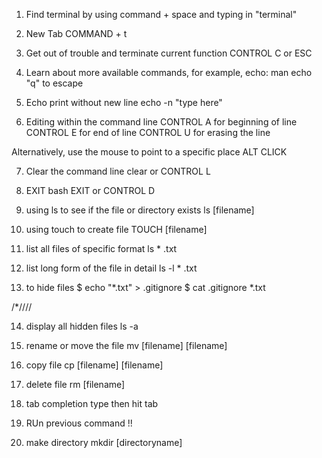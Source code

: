 1. Find terminal by using command + space and typing in "terminal"
2. New Tab
COMMAND + t

3. Get out of trouble and terminate current function
CONTROL C or ESC

4. Learn about more available commands, for example, echo:
man echo
"q" to escape

5. Echo print without new line
echo -n "type here"

6. Editing within the command line
CONTROL A for beginning of line
CONTROL E for end of line
CONTROL U for erasing the line

Alternatively, use the mouse to point to a specific place
ALT CLICK

7. Clear the command line
clear or CONTROL L

8. EXIT bash
EXIT or CONTROL D

9. using ls to see if the file or directory exists
ls [filename]

10. using touch to create file
TOUCH [filename]

11. list all files of specific format
ls * .txt

12. list long form of the file in detail
ls -l * .txt

13. to hide files
$ echo "*.txt" > .gitignore
$ cat .gitignore
*.txt

/*////

14. display all hidden files
ls -a

15. rename or move the file
mv [filename] [filename]

16. copy file
cp [filename] [filename]

17. delete file
rm [filename]

18. tab completion
type then hit tab

19. RUn previous command
!!

20. make directory
mkdir [directoryname]

